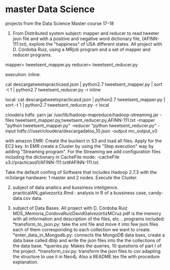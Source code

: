 # master Data Science
projects from the Data Science Master course 17-18

1) From Distributed system subject: mapper and reducer to read tweeter json file and with a positive and negative word dictionary file, (AFINN-111.txt), explore the "happiness" of USA different states.
All project with D. Córdoba Ruiz, using a MRjob program and a set of mapper and reducer programs.

mapper= tweetsent_mapper.py
reducer= tweetsent_reducer.py

execution:
inline:

cat descargatweetspracticasd.json | python2.7
tweetsent_mapper.py | sort -t 1 | python2.7 tweetsent_reducer.py -r inline

local:
cat descargatweetspracticasd.json | python2.7
tweetsent_mapper.py | sort -t 1 | python2.7 tweetsent_reducer.py -r local

cloudera hdfs:
yarn jar /usr/lib/hadoop-mapreduce/hadoop-streaming.jar
-files tweetsent_mapper.py,tweetsent_reducer.py,AFINN-111.txt
-mapper "python tweetsent_mapper.py" -reducer "python tweetsent_reducer.py"
-input hdfs:///user/cloudera/descargadatos_10.json -output mc_output_v0


with amazon EMR:
Create the buckect in S3 and load all files. Apply for the EC2 key. In
EMR create a Cluster by using the "Step execution" way by adding "Streaming program".
For the Streaming we add configuration files including the dictionary in CacheFile mode:
-cacheFile
s3://practicasd1/AFINN-111.txt#AFINN-111.txt

Take the default confing of Software that includes Hadoop 2.7.3 with the
 m3xlarge hardware: 1 master and 2 nodes. Execute the Cluster.

2) subject of data anaitics and bussiness inteligence.
 practicaIAN_galvezortiz.Rmd : analysis in R of a bussiness case, candy-data.csv data.

3) subject of Data Bases. All project with D. Córdoba Ruiz
MDS_Memoria_CordovaRuizDavidGalvezortizMCruz.pdf is the memory with all information and description of the files, etc... programs included:
 *transform_to_json.py: take the xml file and move it into few json files each of them corresponding to each collection we want to create. 
 *enter_data_in_Mongodb.py: connects the MongoDB data bses, create a data base called dblp and write the json files into the the collections of the data base.
 *queries.py: Makes the queries, 10 questions of part I of the project. 
 *transform_csv.py: transform the json files to csv adapting the structure to use it in Neo4j.
 Also a README.tex file with procedure explanation.

